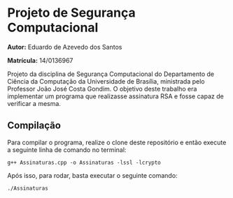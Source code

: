 # Projeto de Segurança Computacional

**Autor:** Eduardo de Azevedo dos Santos

**Matrícula:** 14/0136967

Projeto da disciplina de Segurança Computacional do Departamento de Ciência da Computação da Universidade de Brasília, ministrada pelo Professor João José Costa Gondim.
O objetivo deste trabalho era implementar um programa que realizasse assinatura RSA e fosse capaz de verificar a mesma.

## Compilação

Para compilar o programa, realize o clone deste repositório e então execute a seguinte linha de comando no terminal:
```
g++ Assinaturas.cpp -o Assinaturas -lssl -lcrypto
```
Após isso, para rodar, basta executar o seguinte comando:

```
./Assinaturas
```
